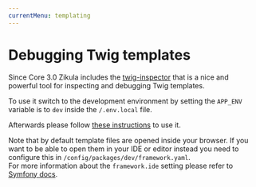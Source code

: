 ```yaml
---
currentMenu: templating
---
```

# Debugging Twig templates

Since Core 3.0 Zikula includes the [twig-inspector](https://github.com/oroinc/twig-inspector) that is a nice and powerful tool for inspecting and debugging Twig templates.

To use it switch to the development environment by setting the `APP_ENV` variable is to `dev` inside
the `/.env.local` file.

Afterwards please follow <a href="https://github.com/oroinc/twig-inspector/blob/master/Bundle/Resources/doc/usage.md">these instructions</a> to use it.

Note that by default template files are opened inside your browser. If you want to be able to open them in your IDE or editor instead you need to configure this in `/config/packages/dev/framework.yaml`.  
For more information about the `framework.ide` setting please refer to [Symfony docs](https://symfony.com/doc/current/reference/configuration/framework.html#ide).
